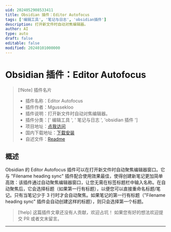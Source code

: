 ```yaml
---
uid: 2024052908533411
title: Obsidian 插件：Editor Autofocus
tags: ['编辑工具', '笔记与日志', 'obsidian插件']
description: 打开新文件时自动对焦编辑器。
author: AI
type: auto
draft: false
editable: false
modified: 20240101000000
---
```


# Obsidian 插件：Editor Autofocus

> [!Note] 插件名片
> - 插件名称：Editor Autofocus
> - 插件作者：Mgussekloo
> - 插件说明：打开新文件时自动对焦编辑器。
> - 插件分类：[' 编辑工具 ', ' 笔记与日志 ', 'obsidian 插件 ']
> - 项目地址：[点我访问](https://github.com/mgussekloo/obsidian-editor-autofocus)
> - 国内下载地址：[下载安装](https://pkmer.cn/products/plugin/pluginMarket/?editor-autofocus)
> - 自述文件：[Readme](https://ghproxy.net/https://raw.githubusercontent.com/mgussekloo/obsidian-editor-autofocus/master/README.md)

## 概述

Obsidian 的 Editor Autofocus 插件可以在打开新文件时自动聚焦编辑器窗口。它与 "Filename heading sync" 插件配合使用效果最佳，使得创建新笔记更加简单高效：该插件通过自动聚焦编辑器窗口，让您无需在标签标题栏中输入名称。在自动聚焦后，它会选择标题（如果第一行有标题），以便您可以直接重命名标题/笔记。只有当笔记少于 3 行时才会自动聚焦。如果笔记的第一行有标题（"Filename heading sync" 插件会自动创建这样的标题），则只会选择第一个标题。

> [!help]
> 这篇插件文章还没有人贡献，欢迎占坑！
> 如果您有好的想法欢迎提交 PR 或者文末留言。

---




